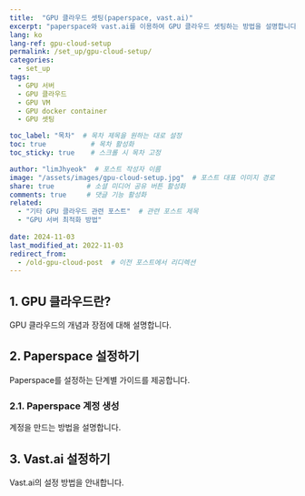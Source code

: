 ```yaml
---
title:  "GPU 클라우드 셋팅(paperspace, vast.ai)"
excerpt: "paperspace와 vast.ai를 이용하여 GPU 클라우드 셋팅하는 방법을 설명합니다."
lang: ko
lang-ref: gpu-cloud-setup
permalink: /set_up/gpu-cloud-setup/
categories: 
  - set_up
tags:
  - GPU 서버
  - GPU 클라우드
  - GPU VM
  - GPU docker container
  - GPU 셋팅

toc_label: "목차"  # 목차 제목을 원하는 대로 설정
toc: true           # 목차 활성화
toc_sticky: true    # 스크롤 시 목차 고정

author: "limJhyeok"  # 포스트 작성자 이름
image: "/assets/images/gpu-cloud-setup.jpg"  # 포스트 대표 이미지 경로
share: true        # 소셜 미디어 공유 버튼 활성화
comments: true     # 댓글 기능 활성화
related:
  - "기타 GPU 클라우드 관련 포스트"  # 관련 포스트 제목
  - "GPU 서버 최적화 방법"
  
date: 2024-11-03
last_modified_at: 2022-11-03
redirect_from: 
  - /old-gpu-cloud-post  # 이전 포스트에서 리디렉션
---
```



## 1. GPU 클라우드란?
GPU 클라우드의 개념과 장점에 대해 설명합니다.

## 2. Paperspace 설정하기
Paperspace를 설정하는 단계별 가이드를 제공합니다.

### 2.1. Paperspace 계정 생성
계정을 만드는 방법을 설명합니다.

## 3. Vast.ai 설정하기
Vast.ai의 설정 방법을 안내합니다.
